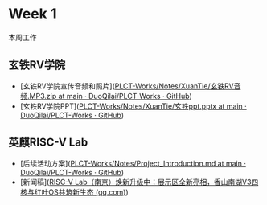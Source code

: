# Week 1

本周工作

## 玄铁RV学院

- [玄铁RV学院宣传音频和照片]([PLCT-Works/Notes/XuanTie/玄铁RV音频.MP3.zip at main · DuoQilai/PLCT-Works · GitHub](https://github.com/DuoQilai/PLCT-Works/blob/main/Notes/XuanTie/%E7%8E%84%E9%93%81RV%E9%9F%B3%E9%A2%91.MP3.zip))
- [玄铁RV学院PPT]([PLCT-Works/Notes/XuanTie/玄铁ppt.pptx at main · DuoQilai/PLCT-Works · GitHub](https://github.com/DuoQilai/PLCT-Works/blob/main/Notes/XuanTie/%E7%8E%84%E9%93%81ppt.pptx))

## 英麒RISC-V Lab

- [后续活动方案]([PLCT-Works/Notes/Project_Introduction.md at main · DuoQilai/PLCT-Works · GitHub](https://github.com/DuoQilai/PLCT-Works/blob/main/Notes/Project_Introduction.md))
- [新闻稿]([RISC-V Lab（南京）焕新升级中：展示区全新亮相，香山南湖V3四核与红叶OS共筑新生态 (qq.com)](https://mp.weixin.qq.com/s?__biz=Mzg5ODg0OTY0Ng==&mid=2247485471&idx=1&sn=344ad985afa3117f8a616b63772ecd25&chksm=c165048991b6d5abe70d6adcebcec03fe60fc2fe49010e3d4fb91ca4b29dd0b46263a4601af1&mpshare=1&scene=1&srcid=0509PKdXQRmTNgQWeTcnHqXq&sharer_shareinfo=b0322e3f2b2de1cb881d2536001cf87c&sharer_shareinfo_first=cca2016d429daa0744089643b6e4ff92#rd))